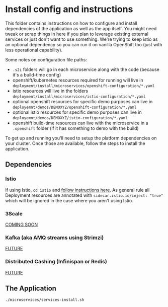 # Install config and instructions
This folder contains instructions on how to configure and install dependencies of the application as well as the app itself. You might need tweak or scrap things in here if you plan to leverage existing external services or just don't want to use something. We're trying to keep istio as an optional dependency so you can run it on vanilla OpenShift too (just with less operational capability).

Some notes on configuration file paths:
- `.s2i` folders will go in each microservice along with the code (because it's a build-time config)
- openshift/kubernetes resources required for running will live in `deployment/install/microservices/openshift-configuration/*.yaml`
- istio resources will live in the folders `deployment/install/microservices/istio-configuration/*.yaml`
- optional openshift resources for specific demo purposes can live in `deployemnt/demos/DEMOXYZ/openshift-configuration/*.yaml`
- optional istio resources for specific demo purposes can live in `deployemnt/demos/DEMOXYZ/istio-configuration/*.yaml`
- openshift build-time resources can live with the microservice in a `.openshift` folder (if it has something to demo with the build)

To get up and running you'll need to setup the platform dependencies on your cluster. Once those are available, follow the steps to install the application.

## Dependencies
### Istio
If using Istio, `cd istio` and [follow instructions here](./istio). As general rule all Deployment resources are annotated with `sidecar.istio.io/inject: "true"` which will be ignored in the case where you aren't using Istio.

### 3Scale
[COMING SOON](./3scale)

### Kafka (aka AMQ streams using Strimzi)
[FUTURE](./kafka)

### Distributed Cashing (Infinispan or Redis)
[FUTURE](./distributed-cache)

## The Application
`./microservices/services-install.sh`



[1]: https://quay.io/user/jasonredhat